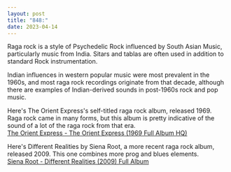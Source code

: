 ```yaml
---
layout: post
title: "848:"
date: 2023-04-14
---
```


Raga rock is a style of Psychedelic Rock influenced by South Asian Music, particularly music from India. Sitars and tablas are often used in addition to standard Rock instrumentation.

Indian influences in western popular music were most prevalent in the 1960s, and most raga rock recordings originate from that decade, although there are examples of Indian-derived sounds in post-1960s rock and pop music.

Here's The Orient Express's self-titled raga rock album, released 1969\. Raga rock came in many forms, but this album is pretty indicative of the sound of a lot of the raga rock from that era.  
[The Orient Express \- The Orient Express (1969 Full Album HQ)](https://youtu.be/0h8Nd7Mhq2o)

Here's Different Realities by Siena Root, a more recent raga rock album, released 2009\. This one combines more prog and blues elements.  
[Siena Root \- Different Realities (2009) Full Album](https://youtu.be/7NmzzkNwmqs)
